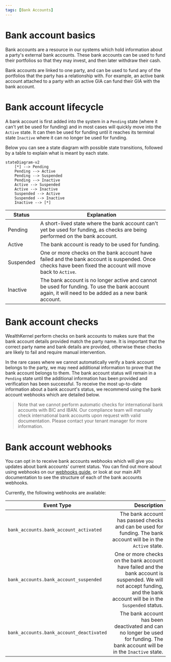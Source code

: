 ```yaml
---
tags: [Bank Accounts]
---
```


# Bank account basics

Bank accounts are a resource in our systems which hold information about a party's external bank accounts. These bank accounts can be used to fund their portfolios so that they may invest, and then later withdraw their cash.

Bank accounts are linked to one party, and can be used to fund any of the portfolios that the party has a relationship with. For example, an active bank account attached to a party with an active GIA can fund their GIA with the bank account.

# Bank account lifecycle

A bank account is first added into the system in a `Pending` state (where it can't yet be used for funding) and in most cases will quickly move into the `Active` state. It can then be used for funding until it reaches its terminal state `Inactive` where it can no longer be used for funding.

Below you can see a state diagram with possible state transitions, followed by a table to explain what is meant by each state.

```mermaid
stateDiagram-v2
    [*] --> Pending
    Pending --> Active
    Pending --> Suspended
    Pending --> Inactive
    Active --> Suspended
    Active --> Inactive
    Suspended --> Active
    Suspended --> Inactive
    Inactive --> [*]
```

| Status | Explanation |
|---|---|
| Pending | A short-lived state where the bank account can't yet be used for funding, as checks are being performed on the bank account. |
| Active | The bank account is ready to be used for funding. |
| Suspended | One or more checks on the bank account have failed and the bank account is suspended. Once checks have been fixed the account will move back to `Active`. |
| Inactive | The bank account is no longer active and cannot be used for funding. To use the bank account again, it will need to be added as a new bank account. |

# Bank account checks

WealthKernel perform checks on bank accounts to makes sure that the bank account details provided match the party name. It is important that the correct party name and bank details are provided, otherwise these checks are likely to fail and require manual intervention.

In the rare cases where we cannot automatically verify a bank account belongs to the party, we may need additional information to prove that the bank account belongs to them. The bank account status will remain in a `Pending` state until the additional information has been provided and verification has been successful. To receive the most up-to-date information about a bank account's status, we recommend using the bank account webhooks which are detailed below.

<!-- theme: info -->
> Note that we cannot perform automatic checks for international bank accounts with BIC and IBAN. Our compliance team will manually check international bank accounts upon request with valid documentation. Please contact your tenant manager for more information.

# Bank account webhooks

You can opt in to receive bank accounts webhooks which will give you updates about bank accounts' current status. You can find out more about using webhooks on our [webhooks guide](../webhooks/Getting-Started.md), or look at our main API documentation to see the structure of each of the bank accounts webhooks.

Currently, the following webhooks are available:

| Event Type | Description |
|------------|------------:|
| `bank_accounts.bank_account_activated` | The bank account has passed checks and can be used for funding. The bank account will be in the `Active` state. |
| `bank_accounts.bank_account_suspended` | One or more checks on the bank account have failed and the bank account is suspended. We will not accept funding, and the bank account will be in the `Suspended` status. |
| `bank_accounts.bank_account_deactivated` | The bank account has been deactivated and can no longer be used for funding. The bank account will be in the `Inactive` state. |